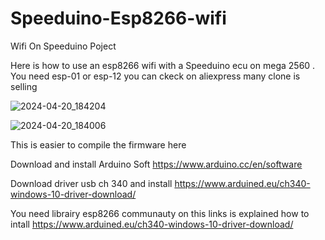 # Speeduino-Esp8266-wifi
Wifi On Speeduino Poject

Here is how to use an esp8266 wifi with a Speeduino ecu on mega 2560 .
You need esp-01 or esp-12 you can ckeck on aliexpress many clone is selling

![2024-04-20_184204](https://github.com/rikivolks/Speeduino-Esp8266-wifi/assets/65349824/440f38aa-82b9-431b-adda-a7cc072893bf)

![2024-04-20_184006](https://github.com/rikivolks/Speeduino-Esp8266-wifi/assets/65349824/7900dfe9-0e1e-4d2c-8b1d-818b82042be6)

 This is easier to compile the firmware here
 
 Download and install Arduino Soft https://www.arduino.cc/en/software
 
 Download driver usb ch 340 and install https://www.arduined.eu/ch340-windows-10-driver-download/

 You need librairy esp8266 communauty on this links is explained how to intall https://www.arduined.eu/ch340-windows-10-driver-download/

 


